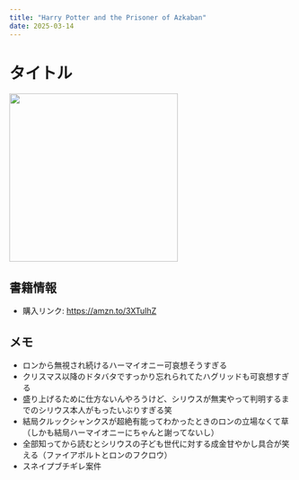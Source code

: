 ```yaml
---
title: "Harry Potter and the Prisoner of Azkaban"
date: 2025-03-14
---
```

# タイトル
[<img src="https://m.media-amazon.com/images/I/81NQA1BDlnL._SL1500_.jpg" width="300">](https://amzn.to/3XTuIhZ)
## 書籍情報
- 購入リンク: <https://amzn.to/3XTuIhZ>
## メモ
- ロンから無視され続けるハーマイオニー可哀想そうすぎる
- クリスマス以降のドタバタですっかり忘れられてたハグリッドも可哀想すぎる
- 盛り上げるために仕方ないんやろうけど、シリウスが無実やって判明するまでのシリウス本人がもったいぶりすぎる笑
- 結局クルックシャンクスが超絶有能ってわかったときのロンの立場なくて草（しかも結局ハーマイオニーにちゃんと謝ってないし）
- 全部知ってから読むとシリウスの子ども世代に対する成金甘やかし具合が笑える（ファイアボルトとロンのフクロウ）
- スネイプブチギレ案件